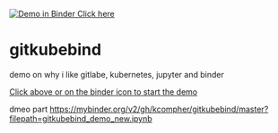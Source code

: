 
[![Demo in Binder Click here](http://mybinder.org/badge.svg)](https://mybinder.org/v2/gh/kcompher/gitkubebind/master?filepath=gitkubebind_demo.ipynb)

# gitkubebind
demo on why i like gitlabe, kubernetes, jupyter and binder 


[Click above or on the binder icon to start the demo](https://mybinder.org/v2/gh/kcompher/gitkubebind/master?filepath=gitkubebind_demo.ipynb)

dmeo part https://mybinder.org/v2/gh/kcompher/gitkubebind/master?filepath=gitkubebind_demo_new.ipynb

